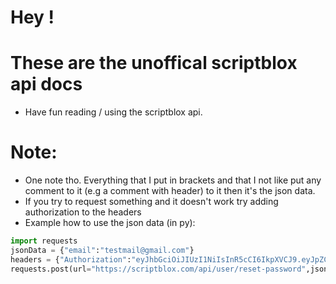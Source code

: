 # Hey !
# These are the unoffical scriptblox api docs
- Have fun reading / using the scriptblox api.

# Note:
- One note tho. Everything that I put in brackets and that I not like put any comment to it (e.g a comment with header) to it then it's the json data.
- If you try to request something and it doesn't work try adding authorization to the headers 
- Example how to use the json data (in py):
```python
import requests
jsonData = {"email":"testmail@gmail.com"}
headers = {"Authorization":"eyJhbGciOiJIUzI1NiIsInR5cCI6IkpXVCJ9.eyJpZCI6IjYzODM5YjA3ZTk4MjU1MjRkMDFjOTNkZiIsInJlc2V0UGFzc3dvcmQiOnRydWUsImVtYWlsIjoic2l4b2JlMTA4OUBydWJlc2hpLmNvbSIsImlhdCI6MTY2OTU3MTA1MCwiZXhwIjoxNjY5NTcxNjUwfQ.JHJ0-rBoaum0ZTU5M2rls2XmCh2uZXMXrPCg4VfLHmE"} # this a test token so don't even try to use it
requests.post(url="https://scriptblox.com/api/user/reset-password",json=jsonData,headers=headers)
```
